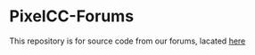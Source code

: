 PixelCC-Forums
==============

This repository is for source code from our forums, lacated <a href="http://pixelcc.byethost32.com/forum/">here</a>

